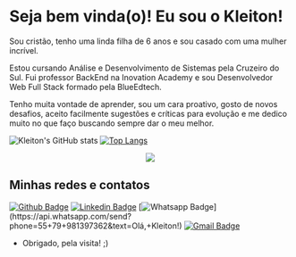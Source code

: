 # Seja bem vinda(o)! Eu sou o Kleiton!

Sou cristão, tenho uma linda filha de 6 anos e sou casado com uma mulher incrível.

Estou cursando Análise e Desenvolvimento de Sistemas pela Cruzeiro do Sul.
Fui professor BackEnd na Inovation Academy e sou Desenvolvedor Web Full Stack formado pela BlueEdtech.

Tenho muita vontade de aprender, sou um cara proativo, gosto de novos desafios, aceito facilmente sugestões e críticas para evolução e me dedico muito no que faço buscando sempre dar o meu melhor.


![Kleiton's GitHub stats](https://github-readme-stats.vercel.app/api?username=KleitonLima&include_all_commits=true&count_private=true&show_icons=true&theme=chartreuse-dark)
[![Top Langs](https://github-readme-stats.vercel.app/api/top-langs/?username=KleitonLima&layout=compact&theme=chartreuse-dark&include_all_commits=true&height=1000)](https://github.com/KleitonLima/github-readme-stats)


<div align="center">
  <img height="auto" src="https://media.licdn.com/dms/image/D4D16AQHqELzkFwwenA/profile-displaybackgroundimage-shrink_350_1400/0/1701568608913?e=1707350400&v=beta&t=4vVRDX4A_fMMnorDpuK0iQmPP1_jZMbaiWZ6GiY-eyE"  />
</div>


## Minhas redes e contatos
[![Github Badge](https://img.shields.io/badge/-Github-000?style=for-the-badge&logo=Github&logoColor=white&link=link_do_seu_perfil_no_github)](https://github.com/KleitonLima)
[![Linkedin Badge](https://img.shields.io/badge/-LinkedIn-blue?style=for-the-badge&logo=Linkedin&logoColor=white&link=link_do_seu_perfil_no_linkedin)](https://www.linkedin.com/in/kleitonlima/)
[![Whatsapp Badge](https://img.shields.io/badge/-Whatsapp-4CA143?style=for-the-badge&labelColor=4CA143&logo=whatsapp&logoColor=white&link=https://api.whatsapp.com/send?phone=seu_telefone_55+DDD+número_de_telefone&text=Hello!)](https://api.whatsapp.com/send?phone=55+79+981397362&text=Olá,+Kleiton!)
[![Gmail Badge](https://img.shields.io/badge/-Gmail-c14438?style=for-the-badge&logo=Gmail&logoColor=white&link=mailto:seu_email)](mailto:kleiton.mini@gmail.com)


- Obrigado, pela visita! ;)
